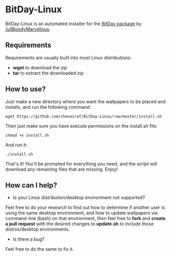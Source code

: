 BitDay-Linux
=============

BitDay-Linux is an automated installer for the [BitDay package](http://www.reddit.com/r/bitday/comments/1ts4j0/bitday_version_10/) by [/u/BloodyMarvellous](http://www.reddit.com/user/BloodyMarvellous).

## Requirements

Requirements are usually built into most Linux distributions:

* **wget** to download the zip
* **tar** to extract the downloaded zip


## How to use?

Just make a new directory where you want the wallpapers to be placed and installs, and run the following command:

    wget https://github.com/chenasraf/BitDay-Linux/raw/master/install.sh
    
Then just make sure you have execute permissions on the install.sh file:

    chmod +x install.sh
    
And run it:

    ./install.sh
    
That's it! You'll be prompted for everything you need, and the script will download any remaining files that are missing. Enjoy!

## How can I help?

* Is your Linux distribution/desktop environment not supported?

Feel free to do your research to find out how to determine if another user is using the same desktop environment, and how to update wallpapers via command-line (bash) on that environment, then feel free to **fork** and **create a pull request** with the desired changes to **update.sh** to include those distros/desktop environments.

* Is there a bug?

Feel free to do the same to fix it.
